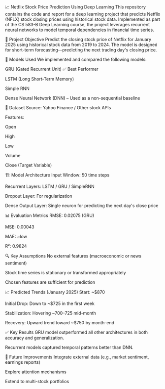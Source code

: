 📈 Netflix Stock Price Prediction Using Deep Learning
This repository contains the code and report for a deep learning project that predicts Netflix (NFLX) stock closing prices using historical stock data. Implemented as part of the CS 583-B Deep Learning course, the project leverages recurrent neural networks to model temporal dependencies in financial time series.

📌 Project Objective
Predict the closing stock price of Netflix for January 2025 using historical stock data from 2019 to 2024. The model is designed for short-term forecasting—predicting the next trading day's closing price.

🧠 Models Used
We implemented and compared the following models:

GRU (Gated Recurrent Unit) ✅ Best Performer

LSTM (Long Short-Term Memory)

Simple RNN

Dense Neural Network (DNN) – Used as a non-sequential baseline

🧾 Dataset
Source: Yahoo Finance / Other stock APIs

Features:

Open

High

Low

Volume

Close (Target Variable)

🏗️ Model Architecture
Input Window: 50 time steps

Recurrent Layers: LSTM / GRU / SimpleRNN

Dropout Layer: For regularization

Dense Output Layer: Single neuron for predicting the next day's close price

📊 Evaluation Metrics
RMSE: 0.02075 (GRU)

MSE: 0.00043

MAE: ~low

R²: 0.9824

🔍 Key Assumptions
No external features (macroeconomic or news sentiment)

Stock time series is stationary or transformed appropriately

Chosen features are sufficient for prediction

📈 Predicted Trends (January 2025)
Start: ~$870

Initial Drop: Down to ~$725 in the first week

Stabilization: Hovering ~$700–$725 mid-month

Recovery: Upward trend toward ~$750 by month-end

✅ Key Results
GRU model outperformed all other architectures in both accuracy and generalization.

Recurrent models captured temporal patterns better than DNN.

🔧 Future Improvements
Integrate external data (e.g., market sentiment, earnings reports)

Explore attention mechanisms

Extend to multi-stock portfolios


